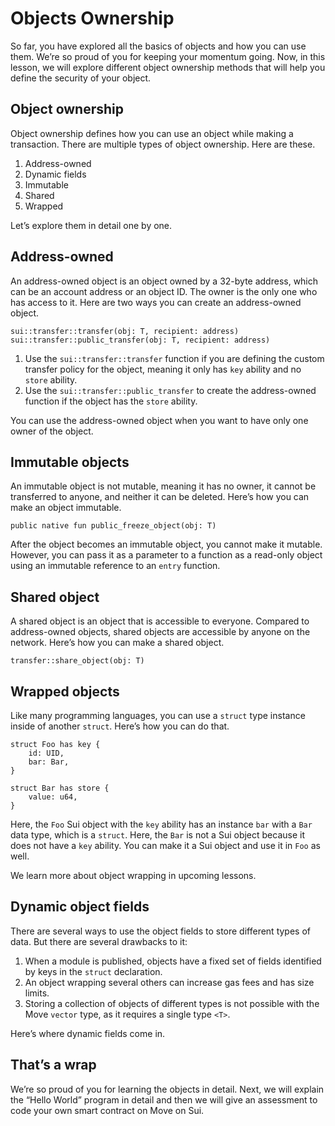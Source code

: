# Objects Ownership

So far, you have explored all the basics of objects and how you can use them. We’re so proud of you for keeping your momentum going. Now, in this lesson, we will explore different object ownership methods that will help you define the security of your object.

## Object ownership

Object ownership defines how you can use an object while making a transaction. There are multiple types of object ownership. Here are these.

1. Address-owned
2. Dynamic fields
3. Immutable
4. Shared
5. Wrapped

Let’s explore them in detail one by one.

## Address-owned

An address-owned object is an object owned by a 32-byte address, which can be an account address or an object ID. The owner is the only one who has access to it. Here are two ways you can create an address-owned object.

```
sui::transfer::transfer(obj: T, recipient: address)
sui::transfer::public_transfer(obj: T, recipient: address)
```

1. Use the `sui::transfer::transfer` function if you are defining the custom transfer policy for the object, meaning it only has `key` ability and no `store` ability.
2. Use the `sui::transfer::public_transfer` to create the address-owned function if the object has the `store` ability.

You can use the address-owned object when you want to have only one owner of the object.

## Immutable objects

An immutable object is not mutable, meaning it has no owner, it cannot be transferred to anyone, and neither it can be deleted. Here’s how you can make an object immutable.

```
public native fun public_freeze_object(obj: T)
```

After the object becomes an immutable object, you cannot make it mutable. However, you can pass it as a parameter to a function as a read-only object using an immutable reference to an `entry` function.

## Shared object

A shared object is an object that is accessible to everyone. Compared to address-owned objects, shared objects are accessible by anyone on the network. Here’s how you can make a shared object.

```
transfer::share_object(obj: T)
```

## Wrapped objects

Like many programming languages, you can use a `struct` type instance inside of another `struct`. Here’s how you can do that.

```
struct Foo has key {
    id: UID,
    bar: Bar,
}

struct Bar has store {
    value: u64,
}
```

Here, the `Foo` Sui object with the `key` ability has an instance `bar` with a `Bar` data type, which is a `struct`. Here, the `Bar` is not a Sui object because it does not have a `key` ability. You can make it a Sui object and use it in `Foo` as well.

We learn more about object wrapping in upcoming lessons.

## Dynamic object fields

There are several ways to use the object fields to store different types of data. But there are several drawbacks to it:

1. When a module is published, objects have a fixed set of fields identified by keys in the `struct` declaration.
2. An object wrapping several others can increase gas fees and has size limits.
3. Storing a collection of objects of different types is not possible with the Move `vector` type, as it requires a single type `<T>`.

Here’s where dynamic fields come in.

## That’s a wrap

We’re so proud of you for learning the objects in detail. Next, we will explain the “Hello World” program in detail and then we will give an assessment to code your own smart contract on Move on Sui.